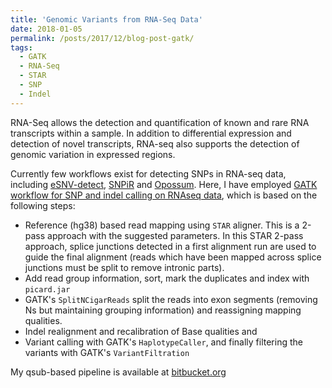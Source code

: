 ```yaml
---
title: 'Genomic Variants from RNA-Seq Data'
date: 2018-01-05
permalink: /posts/2017/12/blog-post-gatk/
tags:
  - GATK
  - RNA-Seq
  - STAR
  - SNP
  - Indel
---
```

RNA-Seq allows the detection and quantification of known and rare RNA transcripts within a sample. In addition to differential expression and detection of novel transcripts, RNA-seq also supports the detection of genomic variation in expressed regions.

Currently few workflows exist for detecting SNPs in RNA-seq data, including [eSNV-detect](http://bioinformaticstools.mayo.edu/research/esnv-detect/), [SNPiR](https://github.com/rpiskol/SNPiR) and [Opossum](https://github.com/pysam-developers/pysam). Here, I have employed [GATK workflow for SNP and indel calling on RNAseq data](https://software.broadinstitute.org/gatk/documentation/article.php?id=3891), which is based on the following steps: 
- Reference (hg38) based read mapping using `STAR` aligner. This is a 2-pass approach with the suggested parameters. In this STAR 2-pass approach, splice junctions detected in a first alignment run are used to guide the final alignment (reads which have been mapped across splice junctions must be split to remove intronic parts).
- Add read group information, sort, mark the duplicates and index with `picard.jar` 
- GATK's `SplitNCigarReads` split the reads into exon segments (removing Ns but maintaining grouping information) and reassigning mapping qualities.
- Indel realignment and recalibration of Base qualities and
- Variant calling with GATK's `HaplotypeCaller`, and finally filtering the variants with GATK's `VariantFiltration`

My qsub-based pipeline is available at [bitbucket.org](https://bitbucket.org/adinasarapu/clustercomputing/src/b888c564a8d9f0c7f433086f2025b93826a49fe8/job_rnaseq_variant_caller.sh)

